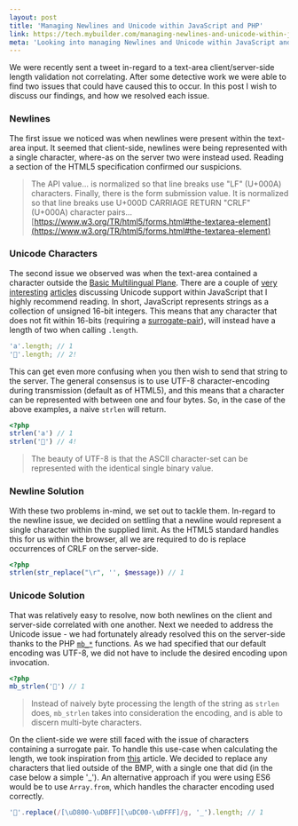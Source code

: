 ```yaml
---
layout: post
title: 'Managing Newlines and Unicode within JavaScript and PHP'
link: https://tech.mybuilder.com/managing-newlines-and-unicode-within-javascript-and-php/
meta: 'Looking into managing Newlines and Unicode within JavaScript and PHP'
---
```


We were recently sent a tweet in-regard to a text-area client/server-side length validation not correlating.
After some detective work we were able to find two issues that could have caused this to occur.
In this post I wish to discuss our findings, and how we resolved each issue.

<!--more-->

### Newlines

The first issue we noticed was when newlines were present within the text-area input.
It seemed that client-side, newlines were being represented with a single character, where-as on the server two were instead used.
Reading a section of the HTML5 specification confirmed our suspicions.

> The API value... is normalized so that line breaks use "LF" (U+000A) characters. Finally, there is the form submission value. It is normalized so that line breaks use U+000D CARRIAGE RETURN "CRLF" (U+000A) character pairs...
> [https://www.w3.org/TR/html5/forms.html#the-textarea-element](https://www.w3.org/TR/html5/forms.html#the-textarea-element)

### Unicode Characters

The second issue we observed was when the text-area contained a character outside the [Basic Multilingual Plane](<https://en.wikipedia.org/wiki/Plane_(Unicode)#Basic_Multilingual_Plane>).
There are a couple of [very](https://mathiasbynens.be/notes/javascript-unicode) [interesting](https://mathiasbynens.be/notes/javascript-encoding) [articles](https://mathiasbynens.be/notes/es6-unicode-regex) discussing Unicode support within JavaScript that I highly recommend reading.
In short, JavaScript represents strings as a collection of unsigned 16-bit integers.
This means that any character that does not fit within 16-bits (requiring a [surrogate-pair](http://unicodebook.readthedocs.io/unicode_encodings.html#utf-16-surrogate-pairs)), will instead have a length of two when calling `.length`.

```js
'a'.length; // 1
'🍕'.length; // 2!
```

This can get even more confusing when you then wish to send that string to the server.
The general consensus is to use UTF-8 character-encoding during transmission (default as of HTML5), and this means that a character can be represented with between one and four bytes.
So, in the case of the above examples, a naive `strlen` will return.

```php
<?php
strlen('a') // 1
strlen('🍕') // 4!
```

> The beauty of UTF-8 is that the ASCII character-set can be represented with the identical single binary value.

### Newline Solution

With these two problems in-mind, we set out to tackle them.
In-regard to the newline issue, we decided on settling that a newline would represent a single character within the supplied limit.
As the HTML5 standard handles this for us within the browser, all we are required to do is replace occurrences of CRLF on the server-side.

```php
<?php
strlen(str_replace("\r", '', $message)) // 1
```

### Unicode Solution

That was relatively easy to resolve, now both newlines on the client and server-side correlated with one another.
Next we needed to address the Unicode issue - we had fortunately already resolved this on the server-side thanks to the PHP [`mb_*`](http://php.net/manual/en/book.mbstring.php) functions.
As we had specified that our default encoding was UTF-8, we did not have to include the desired encoding upon invocation.

```php
<?php
mb_strlen('🍕') // 1
```

> Instead of naively byte processing the length of the string as `strlen` does, `mb_strlen` takes into consideration the encoding, and is able to discern multi-byte characters.

On the client-side we were still faced with the issue of characters containing a surrogate pair.
To handle this use-case when calculating the length, we took inspiration from [this](https://mathiasbynens.be/notes/javascript-unicode) article.
We decided to replace any characters that lied outside of the BMP, with a single one that did (in the case below a simple '\_').
An alternative approach if you were using ES6 would be to use `Array.from`, which handles the character encoding used correctly.

```js
'🍕'.replace(/[\uD800-\uDBFF][\uDC00-\uDFFF]/g, '_').length; // 1
```
